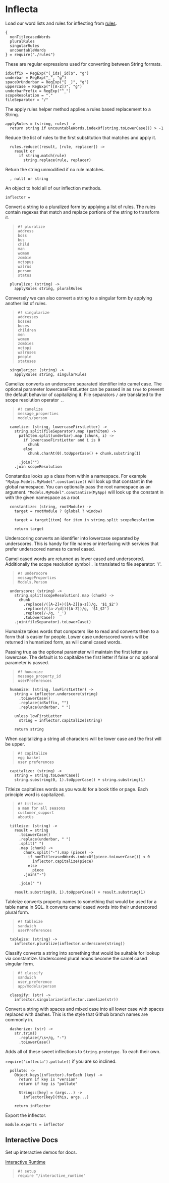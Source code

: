 Inflecta
========

Load our word lists and rules for inflecting from [rules](rules.html).

    {
      nonTitlecasedWords
      pluralRules
      singularRules
      uncountableWords
    } = require("./rules")

These are regular expressions used for converting between String formats.

    idSuffix = RegExp("(_ids|_id)$", "g")
    underbar = RegExp("_", "g")
    spaceOrUnderbar = RegExp("[ _]", "g")
    uppercase = RegExp("([A-Z])", "g")
    underbarPrefix = RegExp("^_")
    scopeResolution = "."
    fileSeparator = "/"

The apply rules helper method applies a rules based replacement to a String.

    applyRules = (string, rules) ->
      return string if uncountableWords.indexOf(string.toLowerCase()) > -1

Reduce the list of rules to the first substitution that matches and apply it.

      rules.reduce((result, [rule, replacer]) ->
        result or
          if string.match(rule)
            string.replace(rule, replacer)

Return the string unmodified if no rule matches.

      , null) or string

An object to hold all of our inflection methods.

    inflector =

Convert a string to a pluralized form by applying a list of rules. The rules contain regexes that match and replace portions of the string to transform it.

>     #! pluralize
>     address
>     boss
>     bus
>     child
>     man
>     woman
>     zombie
>     octopus
>     walrus
>     person
>     status

      pluralize: (string) ->
        applyRules string, pluralRules

Conversely we can also convert a string to a singular form by applying another list of rules.

>     #! singularize
>     addresses
>     bosses
>     buses
>     children
>     men
>     women
>     zombies
>     octopi
>     walruses
>     people
>     statuses

      singularize: (string) ->
        applyRules string, singularRules

Camelize converts an underscore separated identifier into camel case. The optional parameter lowercaseFirstLetter can be passed in as `true` to prevent the default behavior of capitalizing it. File separators `/` are translated to the scope resolution operator `.`.

>     #! camelize
>     message_properties
>     models/person

      camelize: (string, lowercaseFirstLetter) ->
        string.split(fileSeparator).map (pathItem) ->
          pathItem.split(underbar).map (chunk, i) ->
            if lowercaseFirstLetter and i is 0
              chunk
            else
              chunk.charAt(0).toUpperCase() + chunk.substring(1)

          .join("")
        .join scopeResolution

Constantize looks up a class from within a namespace. For example `"MyApp.Models.MyModel".constantize()` will look up that constant in the global namespace. You can optionally pass the root namespace as an argument. `"Models.MyModel".constantize(MyApp)` will look up the constant in with the given namespace as a root.

      constantize: (string, rootModule) ->
        target = rootModule ? (global ? window)

        target = target[item] for item in string.split scopeResolution

        return target

Underscoring converts an identifier into lowercase separated by underscores. This is handy for file names or interfacing with services that prefer underscored names to camel cased.

Camel cased words are returned as lower cased and underscored. Additionally the scope resolution symbol `.` is translated to file separator: '/'.

>     #! underscore
>     messageProperties
>     Models.Person

      underscore: (string) ->
        string.split(scopeResolution).map (chunk) ->
          chunk
            .replace(/([A-Z]+)([A-Z][a-z])/g, '$1_$2')
            .replace(/([a-z\d])([A-Z])/g, '$1_$2')
            .replace(/-/g, '_')
            .toLowerCase()
        .join(fileSeparator).toLowerCase()

Humanize takes words that computers like to read and converts them to a form that is easier for people. Lower case underscored words will be returned in humanized form, as will camel cased words.

Passing true as the optional parameter will maintain the first letter as lowercase. The default is to capitalize the first letter if false or no optional parameter is passed.

>     #! humanize
>     message_property_id
>     userPreferences

      humanize: (string, lowFirstLetter) ->
        string = inflector.underscore(string)
          .toLowerCase()
          .replace(idSuffix, "")
          .replace(underbar, " ")

        unless lowFirstLetter
          string = inflector.capitalize(string)

        return string

When capitalizing a string all characters will be lower case and the first will be upper.

>     #! capitalize
>     egg basket
>     user preferences

      capitalize: (string) ->
        string = string.toLowerCase()
        string.substring(0, 1).toUpperCase() + string.substring(1)

Titleize capitalizes words as you would for a book title or page. Each principle word is capitalized.

>     #! titleize
>     a man for all seasons
>     customer_support
>     aboutUs

      titleize: (string) ->
        result = string
          .toLowerCase()
          .replace(underbar, " ")
          .split(" ")
          .map (chunk) ->
            chunk.split("-").map (piece) ->
              if nonTitlecasedWords.indexOf(piece.toLowerCase()) < 0
                inflector.capitalize(piece)
              else
                piece
            .join("-")

          .join(" ")

        result.substring(0, 1).toUpperCase() + result.substring(1)

Tableize converts property names to something that would be used for a table name in SQL. It converts camel cased words into their underscored plural form.

>     #! tableize
>     sandwich
>     userPreferences

      tableize: (string) ->
        inflector.pluralize(inflector.underscore(string))

Classify converts a string into something that would be suitable for lookup via constantize. Underscored plural nouns become the camel cased singular form.

>     #! classify
>     sandwich
>     user_preference
>     app/models/person

      classify: (str) ->
        inflector.singularize(inflector.camelize(str))

Convert a string with spaces and mixed case into all lower case with spaces replaced with dashes. This is the style that Github branch names are commonly in.

      dasherize: (str) ->
        str.trim()
          .replace(/\s+/g, "-")
          .toLowerCase()

Adds all of these sweet inflections to `String.prototype`. To each their own.

`require('inflecta').pollute()` if you are so inclined.

      pollute: ->
        Object.keys(inflector).forEach (key) ->
          return if key is "version"
          return if key is "pollute"

          String::[key] = (args...) ->
            inflector[key](this, args...)

        return inflector

Export the inflector.

    module.exports = inflector

Interactive Docs
----------------

Set up interactive demos for docs.

[Interactive Runtime](/docs/interactive_runtime)

>     #! setup
>     require "/interactive_runtime"
